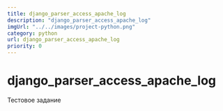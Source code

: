 ```yaml
---
title: django_parser_access_apache_log
description: "django_parser_access_apache_log"
imgUrl: "../../images/project-python.png"
category: python
url: django_parser_access_apache_log
priority: 0
---
```


# django_parser_access_apache_log

Тестовое задание
